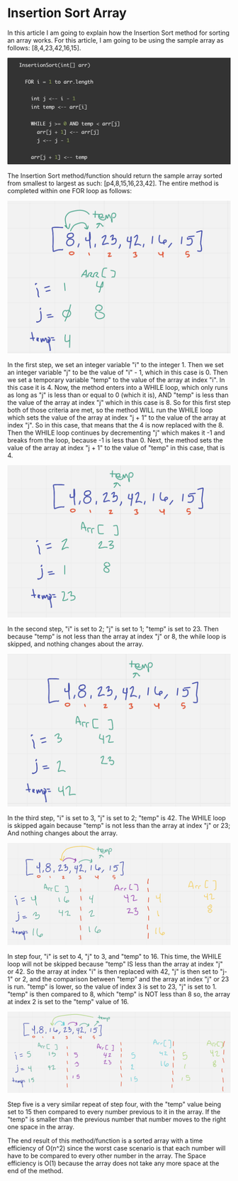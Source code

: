 # Insertion Sort Array 

In this article I am going to explain how the Insertion Sort method
for sorting an array works. For this article, I am going to be using 
the sample array as follows: [8,4,23,42,16,15]. 

![Step 1](../utilities/assets/pseudocode.png)

The Insertion Sort method/function should return the sample array sorted
from smallest to largest as such: [p4,8,15,16,23,42].
The entire method is completed within one FOR loop as follows: 



![Step 1](../utilities/assets/step1.png)

In the first step, we set an integer variable "i" to the integer 1. Then we set an integer 
variable "j" to be the value of "i" - 1, which in this case is 0.  Then we set a temporary 
variable "temp" to the value of the array at index "i". In this case it is 4. 
Now, the method enters into a WHILE loop, which only runs as long as "j" is less than or equal to
0 (which it is), AND "temp" is less than the value of the array at index "j" which in this 
case is 8. So for this first step both of those criteria are met, so the method WILL run the WHILE
loop which sets the value of the array at index "j + 1" to the value of the array at index "j". So 
in this case, that means that the 4 is now replaced with the 8. Then the WHILE loop continues 
by decrementing "j" which makes it -1 and breaks from the loop, because -1 is less than 0. 
Next, the method sets the value of the array at index "j + 1" to the value of "temp" in this 
case, that is 4. 

![Step 2](../utilities/assets/step2.png)

In the second step, "i" is set to 2; "j" is set to 1; "temp" is set to 23. Then because
"temp" is not less than the array at index "j" or 8, the while loop is skipped, 
and nothing changes about the array. 

![Step 3](../utilities/assets/step3.png)

In the third step, "i" is set to 3, "j" is set to 2; "temp" is 42. The WHILE loop is skipped again
because "temp" is not less than the array at index "j" or 23; And nothing changes about the array. 

![Step 4](../utilities/assets/step4.png)

In step four, "i" is set to 4, "j" to 3, and "temp" to 16. This time, the WHILE loop will not 
be skipped because "temp" IS less than the array at index "j" or 42. So the array at index "i" 
is then replaced with 42, "j" is then set to "j-1" or 2, and the comparison between "temp" and 
the array at index "j" or 23 is run. "temp" is lower, so the value of index 3 is set to 23, "j" is 
set to 1. "temp" is then compared to 8, which "temp" is NOT less than 8 so, the array at index 2 is set 
to the "temp" value of 16. 

![Step 5](../utilities/assets/step5.png)

Step five is a very similar repeat of step four, with the "temp" value being set to 15
then compared to every number previous to it in the array. If the "temp" is smaller than the previous number
that number moves to the right one space in the array. 

The end result of this method/function is a sorted array with a time efficiency of O(n^2) since the worst case 
scenario is that each number will have to be compared to every other number in the array. 
The Space efficiency is O(1) because the array does not take any more space at the end of the method. 



 
